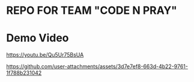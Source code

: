 # REPO FOR TEAM "CODE N PRAY"

# Demo Video
https://youtu.be/Qu5Ur75BsUA


https://github.com/user-attachments/assets/3d7e7ef8-663d-4b22-9761-1f788b231042

